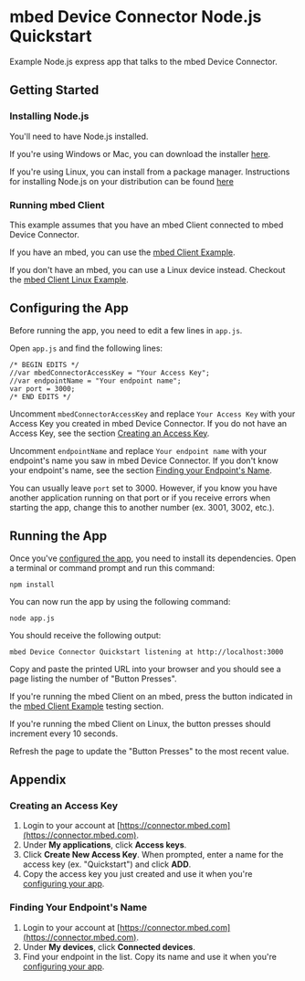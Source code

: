 # mbed Device Connector Node.js Quickstart

Example Node.js express app that talks to the mbed Device Connector.

## Getting Started

### Installing Node.js

You'll need to have Node.js installed.

If you're using Windows or Mac, you can download the installer [here](https://nodejs.org/en/download).

If you're using Linux, you can install from a package manager. Instructions for installing Node.js on your distribution can be found [here](https://nodejs.org/en/download/package-manager)

### Running mbed Client

This example assumes that you have an mbed Client connected to mbed Device Connector.

If you have an mbed, you can use the [mbed Client Example](https://github.com/ARMmbed/mbed-client-examples).

If you don't have an mbed, you can use a Linux device instead. Checkout the [mbed Client Linux Example](https://github.com/ARMmbed/mbed-client-linux-example).

## Configuring the App

Before running the app, you need to edit a few lines in `app.js`.

Open `app.js` and find the following lines:

```
/* BEGIN EDITS */
//var mbedConnectorAccessKey = "Your Access Key";
//var endpointName = "Your endpoint name";
var port = 3000;
/* END EDITS */
```

Uncomment `mbedConnectorAccessKey` and replace `Your Access Key` with your Access Key you created in mbed Device Connector. If you do not have an Access Key, see the section [Creating an Access Key](#creating-an-access-key).

Uncomment `endpointName` and replace `Your endpoint name` with your endpoint's name you saw in mbed Device Connector. If you don't know your endpoint's name, see the section [Finding your Endpoint's Name](#finding-your-endpoints-name).

You can usually leave `port` set to 3000. However, if you know you have another application running on that port or if you receive errors when starting the app, change this to another number (ex. 3001, 3002, etc.).

## Running the App

Once you've [configured the app](#configuring-the-app), you need to install its dependencies. Open a terminal or command prompt and run this command:
```
npm install
```

You can now run the app by using the following command:

```
node app.js
```

You should receive the following output:

```
mbed Device Connector Quickstart listening at http://localhost:3000
```

Copy and paste the printed URL into your browser and you should see a page listing the number of "Button Presses".

If you're running the mbed Client on an mbed, press the button indicated in the [mbed Client Example](https://github.com/ARMmbed/mbed-client-examples#testing) testing section.

If you're running the mbed Client on Linux, the button presses should increment every 10 seconds.

Refresh the page to update the "Button Presses" to the most recent value.

## Appendix

### Creating an Access Key

1. Login to your account at [https://connector.mbed.com](https://connector.mbed.com).
2. Under **My applications**, click **Access keys**.
3. Click **Create New Access Key**. When prompted, enter a name for the access key (ex. "Quickstart") and click **ADD**.
4. Copy the access key you just created and use it when you're [configuring your app](#configuring-the-app).

### Finding Your Endpoint's Name

1. Login to your account at [https://connector.mbed.com](https://connector.mbed.com).
2. Under **My devices**, click **Connected devices**.
3. Find your endpoint in the list. Copy its name and use it when you're [configuring your app](#configuring-the-app).
